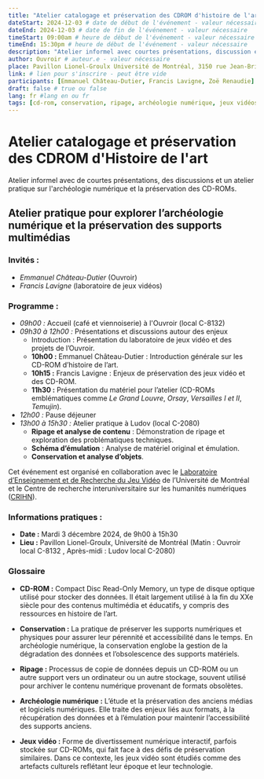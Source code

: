 ```yaml
---
title: "Atelier catalogage et préservation des CDROM d'histoire de l'art"
dateStart: 2024-12-03 # date de début de l'événement - valeur nécessaire
dateEnd: 2024-12-03 # date de fin de l'événement - valeur nécessaire
timeStart: 09:00am # heure de début de l'événement - valeur nécessaire
timeEnd: 15:30pm # heure de début de l'événement - valeur nécessaire
description: "Atelier informel avec courtes présentations, discussion et atelier pratique" # description - valeur  nécessaire
author: Ouvroir # auteur.e - valeur nécessaire
place: Pavillon Lionel-Groulx Université de Montréal, 3150 rue Jean-Brillant, Montréal H3T 1N8 (local TBC) 
link: # lien pour s'inscrire - peut être vide
participants: [Emmanuel Château-Dutier, Francis Lavigne, Zoë Renaudie] # liste - la liste peut être vide mais il faut une liste
draft: false # true ou false
lang: fr #lang en ou fr
tags: [cd-rom, conservation, ripage, archéologie numérique, jeux vidéos] # liste - la liste peut être vide mais il faut une liste
---
```


# Atelier catalogage et  préservation des CDROM d'Histoire de l'art

Atelier informel avec de courtes présentations, des discussions et un atelier pratique sur l'archéologie numérique et la préservation des CD-ROMs.

## Atelier pratique pour explorer l’archéologie numérique et la préservation des supports multimédias

### **Invités** :

- *Emmanuel Château-Dutier* (Ouvroir)
- *Francis Lavigne* (laboratoire de jeux vidéos)

### **Programme** :

- *09h00 :* Accueil (café et viennoiserie) à l'Ouvroir (local C-8132)
- *09h30 à 12h00 :* Présentations et discussions autour des enjeux
  - Introduction : Présentation du laboratoire de jeux vidéo et des projets de l’Ouvroir.
  - **10h00 :** Emmanuel Château-Dutier : Introduction générale sur les CD-ROM d’histoire de l’art.
  - **10h15 :** Francis Lavigne : Enjeux de préservation des jeux vidéo et des CD-ROM.
  - **11h30 :** Présentation du matériel pour l’atelier (CD-ROMs emblématiques comme *Le Grand Louvre*, *Orsay*, *Versailles I et II*, *Temujin*).
- *12h00 :* Pause déjeuner
- *13h00 à 15h30 :* Atelier pratique à Ludov (local C-2080)
  - **Ripage et analyse de contenu** : Démonstration de ripage et exploration des problématiques techniques.
  - **Schéma d’émulation** : Analyse de matériel original et émulation.
  - **Conservation et analyse d’objets**.

Cet événement est organisé en collaboration avec le [Laboratoire d’Enseignement et de Recherche du Jeu Vidéo](https://www.ludov.ca/fr/) de l’Université de Montréal et le Centre de recherche interuniversitaire sur les humanités numériques ([CRIHN](http://crihn.org)).

### **Informations pratiques :**

- **Date :** Mardi 3 décembre 2024, de 9h00 à 15h30
- **Lieu :** Pavillon Lionel-Groulx, Université de Montréal (Matin : Ouvroir local C-8132 , Après-midi : Ludov local C-2080)

### Glossaire

- **CD-ROM :** Compact Disc Read-Only Memory, un type de disque optique utilisé pour stocker des données. Il était largement utilisé à la fin du XXe siècle pour des contenus multimédia et éducatifs, y compris des ressources en histoire de l’art.

- **Conservation :** La pratique de préserver les supports numériques et physiques pour assurer leur pérennité et accessibilité dans le temps. En archéologie numérique, la conservation englobe la gestion de la dégradation des données et l’obsolescence des supports matériels.

- **Ripage :** Processus de copie de données depuis un CD-ROM ou un autre support vers un ordinateur ou un autre stockage, souvent utilisé pour archiver le contenu numérique provenant de formats obsolètes.

- **Archéologie numérique :** L’étude et la préservation des anciens médias et logiciels numériques. Elle traite des enjeux liés aux formats, à la récupération des données et à l’émulation pour maintenir l’accessibilité des supports anciens.

- **Jeux vidéo :** Forme de divertissement numérique interactif, parfois stockée sur CD-ROMs, qui fait face à des défis de préservation similaires. Dans ce contexte, les jeux vidéo sont étudiés comme des artefacts culturels reflétant leur époque et leur technologie.
